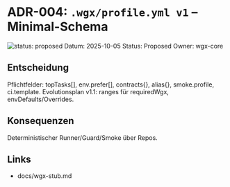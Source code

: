 # ADR-004: `.wgx/profile.yml v1` – Minimal-Schema  
![status: proposed](https://img.shields.io/badge/status-proposed-yellow)
Datum: 2025-10-05
Status: Proposed
Owner: wgx-core
## Entscheidung
Pflichtfelder: topTasks[], env.prefer[], contracts{}, alias{}, smoke.profile, ci.template.
Evolutionsplan v1.1: ranges für requiredWgx, envDefaults/Overrides.
## Konsequenzen
Deterministischer Runner/Guard/Smoke über Repos.
## Links
- docs/wgx-stub.md
